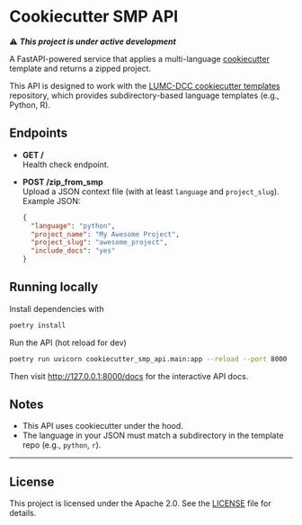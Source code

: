 # Cookiecutter SMP API

⚠️ ***This project is under active development***


A FastAPI-powered service that applies a multi-language 
[cookiecutter](https://cookiecutter.readthedocs.io/) 
template and returns a zipped project.

This API is designed to work with the 
[LUMC-DCC cookiecutter templates](https://github.com/LUMC-DCC/cc-template) repository, 
which provides subdirectory-based language templates (e.g., Python, R).

## Endpoints

- **GET /**  
  Health check endpoint.

- **POST /zip_from_smp**  
  Upload a JSON context file (with at least `language` and `project_slug`).  
  Example JSON:
  ```json
  {
    "language": "python",
    "project_name": "My Awesome Project",
    "project_slug": "awesome_project",
    "include_docs": "yes"
  }

## Running locally

Install dependencies with
```bash
poetry install
```

Run the API (hot reload for dev)
```bash
poetry run uvicorn cookiecutter_smp_api.main:app --reload --port 8000
```

Then visit http://127.0.0.1:8000/docs for the interactive API docs.

## Notes

* This API uses cookiecutter under the hood.
* The language in your JSON must match a subdirectory in the template repo (e.g., `python`, `r`).


---
## License
This project is licensed under the Apache 2.0. See the [LICENSE](LICENSE.txt) file for details.